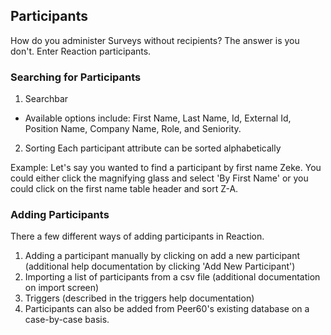 
## Participants

How do you administer Surveys without recipients? The answer is you don't. Enter Reaction participants. 

### Searching for Participants

1. Searchbar
  * Available options include: First Name, Last Name, Id, External Id, Position Name, Company Name, Role, and Seniority.
2. Sorting
  Each participant attribute can be sorted alphabetically

Example: Let's say you wanted to find a participant by first name Zeke. You could either click the magnifying glass and select 'By First Name' or you could click on the first name table header and sort Z-A.

### Adding Participants

There a few different ways of adding participants in Reaction.

1. Adding a participant manually by clicking on add a new participant (additional help documentation by clicking 'Add New Participant')
2. Importing a list of participants from a csv file (additional documentation on import screen)
3. Triggers (described in the triggers help documentation)
4. Participants can also be added from Peer60's existing database on a case-by-case basis.
